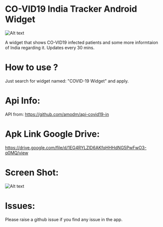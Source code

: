 
# CO-VID19 India Tracker Android Widget


![Alt text](https://user-images.githubusercontent.com/1622949/76857243-0d340300-687b-11ea-940c-fb7c938fc62e.png "")


A widget that shows CO-VID19 infected patients and some more informtaion of India regarding it. Updates every 30 mins.

# How to use ?
Just search for widget named: "COVID-19 Widget" and apply.

# Api Info:
API from: https://github.com/amodm/api-covid19-in

# Apk Link Google Drive:
https://drive.google.com/file/d/1EG4RYLZlD6AKfqHHHdNG5PwFwO3-q0MQ/view

Screen Shot:
=============
![Alt text](https://user-images.githubusercontent.com/1622949/76842541-70646c00-6860-11ea-927e-ed6ef443fa66.png "Optional title")

# Issues:
Please raise a github issue if you find any issue in the app.

